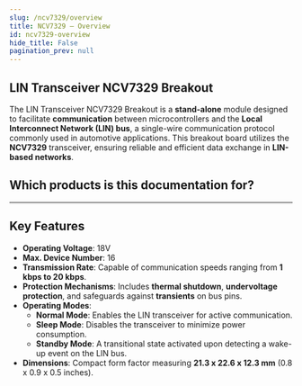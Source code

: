 ```yaml
---
slug: /ncv7329/overview
title: NCV7329 – Overview
id: ncv7329-overview 
hide_title: False
pagination_prev: null
---
```


## LIN Transceiver NCV7329 Breakout

The LIN Transceiver NCV7329 Breakout is a **stand-alone** module designed to facilitate **communication** between microcontrollers and the **Local Interconnect Network (LIN) bus**, a single-wire communication protocol commonly used in automotive applications. This breakout board utilizes the **NCV7329** transceiver, ensuring reliable and efficient data exchange in **LIN-based networks**.

<CenteredImage src="/img/ncv7329/333026.png" alt="LIN Transceiver NCV7329 Breakout" caption="LIN Transceiver NCV7329 Breakout"/>

## Which products is this documentation for?

<QuickLink 
  title="LIN Transceiver NCV7329 Master Breakout" 
  description="333026"
  url="https://soldered.com/product/lin-transceiver-ncv7329-breakout/"
  image="/img/ncv7329/333026.png" 
/>

<QuickLink 
  title="LIN Transceiver NCV7329 Slave Breakout" 
  description="333027"
  url="https://soldered.com/product/lin-transceiver-ncv7329-breakout/"
  image="/img/ncv7329/333027.png" 
/>

---

## Key Features

- **Operating Voltage**: 18V
- **Max. Device Number**: 16
- **Transmission Rate**: Capable of communication speeds ranging from **1 kbps to 20 kbps**.
- **Protection Mechanisms**: Includes **thermal shutdown**, **undervoltage protection**, and safeguards against **transients** on bus pins.
- **Operating Modes**:
  - **Normal Mode**: Enables the LIN transceiver for active communication.
  - **Sleep Mode**: Disables the transceiver to minimize power consumption.
  - **Standby Mode**: A transitional state activated upon detecting a wake-up event on the LIN bus.
- **Dimensions**: Compact form factor measuring **21.3 x 22.6 x 12.3 mm** (0.8 x 0.9 x 0.5 inches).

